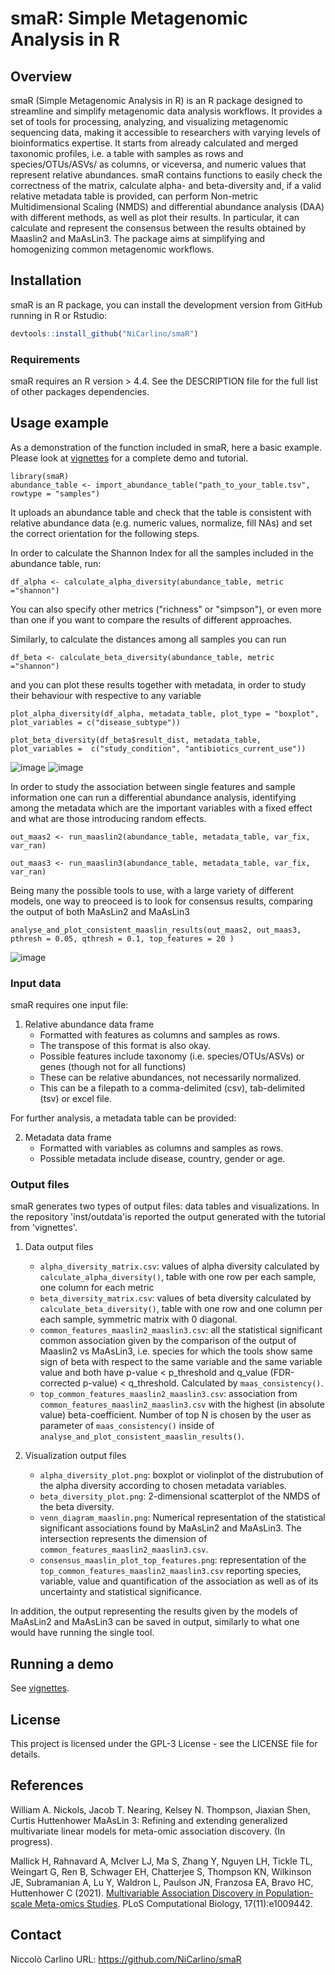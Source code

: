# smaR: Simple Metagenomic Analysis in R

<!-- badges: start -->
<!-- badges: end -->

## Overview

smaR (Simple Metagenomic Analysis in R) is an R package designed to streamline and simplify metagenomic data analysis workflows.
It provides a set of tools for processing, analyzing, and visualizing metagenomic sequencing data, making it accessible to
researchers with varying levels of bioinformatics expertise.
It starts from already calculated and merged taxonomic profiles, i.e. a table with samples as rows and species/OTUs/ASVs/ as columns,
or viceversa, and numeric values that represent relative abundances. smaR contains functions to easily check the correctness of
the matrix, calculate alpha- and beta-diversity and, if a valid relative metadata table is provided, can perform Non-metric
Multidimensional Scaling (NMDS) and differential abundance analysis (DAA) with different methods, as well as plot their results.
In particular, it can calculate and represent the consensus between the results obtained by Maaslin2 and MaAsLin3.
The package aims at simplifying and homogenizing common metagenomic workflows.

## Installation

smaR is an R package, you can install the development version
from GitHub running in R or Rstudio:

``` r
devtools::install_github("NiCarlino/smaR")
```

### Requirements

smaR requires an R version > 4.4. See the DESCRIPTION file for the full list of other packages dependencies.


## Usage example

As a demonstration of the function included in smaR, here a basic example. Please look at [vignettes](https://github.com/NiCarlino/smaR/tree/main/vignettes) for a complete demo and tutorial.

```{r example}
library(smaR)
abundance_table <- import_abundance_table("path_to_your_table.tsv", rowtype = "samples")
```
It uploads an abundance table and check that the table is consistent with relative abundance data (e.g. numeric values, normalize, fill NAs)
and set the correct orientation for the following steps.

In order to calculate the Shannon Index for all the samples included in the abundance table, run:

```{r}
df_alpha <- calculate_alpha_diversity(abundance_table, metric ="shannon")
```

You can also specify other metrics ("richness" or "simpson"), or even more than one if you want
to compare the results of different approaches.

Similarly, to calculate the distances among all samples you can run

```{r}
df_beta <- calculate_beta_diversity(abundance_table, metric ="shannon")
```

and you can plot these results together with metadata, in order to study their behaviour with respective to any variable
```{r}
plot_alpha_diversity(df_alpha, metadata_table, plot_type = "boxplot", plot_variables = c("disease_subtype"))

plot_beta_diversity(df_beta$result_dist, metadata_table, plot_variables =  c("study_condition", "antibiotics_current_use"))
```

![image](https://github.com/NiCarlino/smaR/tree/main/inst/images/alpha_diversity_plot_simple.png) ![image](https://github.com/NiCarlino/smaR/tree/main/inst/images/beta_diversity_plot_simple.png)


In order to study the association between single features and sample information one can run a differential
abundance analysis, identifying among the metadata which are the important variables with a fixed effect and what
are those introducing random effects.

```{r}
out_maas2 <- run_maaslin2(abundance_table, metadata_table, var_fix, var_ran)

out_maas3 <- run_maaslin3(abundance_table, metadata_table, var_fix, var_ran)
```

Being many the possible tools to use, with a large variety of different models, one way to preoceed is to
look for consensus results, comparing the output of both MaAsLin2 and MaAsLin3

```{r}
analyse_and_plot_consistent_maaslin_results(out_maas2, out_maas3, pthresh = 0.05, qthresh = 0.1, top_features = 20 )
```
![image](https://github.com/NiCarlino/smaR/tree/main/inst/images/main_plot.png)

### Input data ###

smaR requires one input file:

1. Relative abundance data frame
    * Formatted with features as columns and samples as rows.
    * The transpose of this format is also okay.
    * Possible features include taxonomy (i.e. species/OTUs/ASVs) or genes (though not for all functions)
    * These can be relative abundances, not necessarily normalized.
    * This can be a filepath to a comma-delimited (csv), tab-delimited (tsv) or excel file.

For further analysis, a metadata table can be provided:

2. Metadata data frame
    * Formatted with variables as columns and samples as rows.
    * Possible metadata include disease, country, gender or age.

### Output files ###

smaR generates two types of output files: data tables and
visualizations. In the repository 'inst/outdata'is reported
the output generated with the tutorial from 'vignettes'.

1. Data output files
    * ``alpha_diversity_matrix.csv``: values of alpha diversity calculated by ``calculate_alpha_diversity()``, table with one row per each sample, one column for each metric
    * ``beta_diversity_matrix.csv``: values of beta diversity calculated by ``calculate_beta_diversity()``, table with one row and one column per each sample, symmetric matrix with 0 diagonal.
    * ``common_features_maaslin2_maaslin3.csv``: all the statistical significant common association given by the comparison of the output of Maaslin2 vs MaAsLin3, i.e. species for which the tools show same sign of beta with respect to the same variable and the same variable value and both have p-value < p_threshold and q_value (FDR-corrected p-value) < q_threshold. Calculated by ``maas_consistency()``.
    * ``top_common_features_maaslin2_maaslin3.csv``: association from ``common_features_maaslin2_maaslin3.csv`` with the highest (in absolute value) beta-coefficient. Number of top N is chosen by the user as parameter of ``maas_consistency()`` inside of ``analyse_and_plot_consistent_maaslin_results()``.

2. Visualization output files
    * ``alpha_diversity_plot.png``: boxplot or violinplot of the distrubution of the alpha diversity according to chosen metadata variables.
    * ``beta_diversity_plot.png``: 2-dimensional scatterplot of the NMDS of the beta diversity.
    * ``venn_diagram_maaslin.png``: Numerical representation of the statistical significant associations found by MaAsLin2 and MaAsLin3. The intersection represents the dimension of ``common_features_maaslin2_maaslin3.csv``.
    * ``consensus_maaslin_plot_top_features.png``: representation of the ``top_common_features_maaslin2_maaslin3.csv`` reporting species, variable, value and quantification of the association as well as of its uncertainty and statistical significance.

In addition, the output representing the results given by the models of MaAsLin2 and MaAsLin3 can be saved in output,
similarly to what one would have running the single tool.

## Running a demo

See [vignettes](https://github.com/NiCarlino/smaR/tree/main/vignettes).


## License

This project is licensed under the GPL-3 License - see the LICENSE file for details.


## References

William A. Nickols, Jacob T. Nearing, Kelsey N. Thompson, Jiaxian Shen, Curtis Huttenhower MaAsLin 3: Refining and extending generalized multivariate linear models for meta-omic association discovery. (In progress).

Mallick H, Rahnavard A, McIver LJ, Ma S, Zhang Y, Nguyen LH, Tickle TL, Weingart G, Ren B, Schwager EH, Chatterjee S, Thompson KN, Wilkinson JE, Subramanian A, Lu Y, Waldron L, Paulson JN, Franzosa EA, Bravo HC, Huttenhower C (2021). [Multivariable Association Discovery in Population-scale Meta-omics Studies](https://journals.plos.org/ploscompbiol/article?id=10.1371/journal.pcbi.1009442). PLoS Computational Biology, 17(11):e1009442.


## Contact

Niccolò Carlino
URL: https://github.com/NiCarlino/smaR
